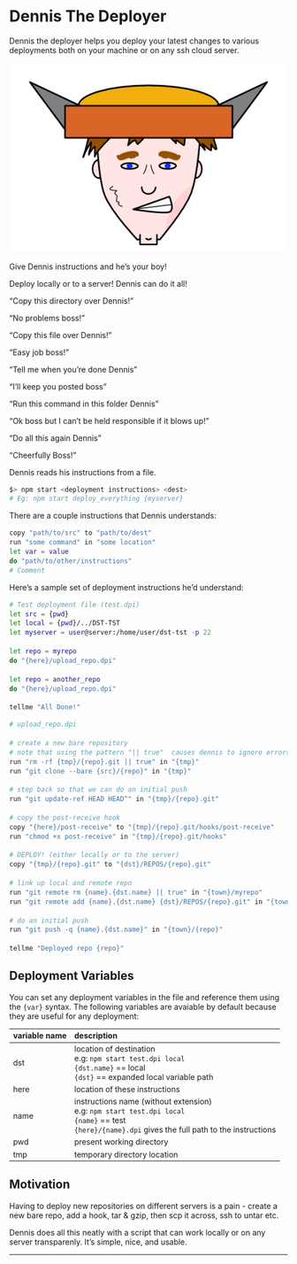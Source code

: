 # Dennis The Deployer

Dennis the deployer helps you deploy your latest changes to various deployments both on your machine or on any ssh cloud server.

![dennis](./dennis-the-deployer.png)

Give Dennis instructions and he’s your boy!

Deploy locally or to a server! Dennis can do it all!

“Copy this directory over Dennis!”

“No problems boss!”

“Copy this file over Dennis!”

“Easy job boss!”

“Tell me when you’re done Dennis”

“I’ll keep you posted boss”

“Run this command in this folder Dennis”

“Ok boss but I can’t be held responsible if it blows up!”

“Do all this again Dennis”

“Cheerfully Boss!”

Dennis reads his instructions from a file.

```sh
$> npm start <deployment instructions> <dest>
# Eg: npm start deploy_everything {myserver}
```

There are a couple instructions that Dennis understands:

```sh
copy "path/to/src" to "path/to/dest"
run "some command" in "some location"
let var = value
do "path/to/other/instructions"
# Comment
```

Here’s a sample set of deployment instructions he’d understand:

```sh
# Test deployment file (test.dpi)
let src = {pwd}
let local = {pwd}/../DST-TST
let myserver = user@server:/home/user/dst-tst -p 22

let repo = myrepo
do "{here}/upload_repo.dpi"

let repo = another_repo
do "{here}/upload_repo.dpi"

tellme "All Done!"

```

```sh
# upload_repo.dpi

# create a new bare repository
# note that using the pattern "|| true"  causes dennis to ignore errors in the run just like in bash
run "rm -rf {tmp}/{repo}.git || true" in "{tmp}"
run "git clone --bare {src}/{repo}" in "{tmp}"

# step back so that we can do an initial push
run "git update-ref HEAD HEAD^" in "{tmp}/{repo}.git"

# copy the post-receive hook
copy "{here}/post-receive" to "{tmp}/{repo}.git/hooks/post-receive"
run "chmod +x post-receive" in "{tmp}/{repo}.git/hooks"

# DEPLOY! (either locally or to the server)
copy "{tmp}/{repo}.git" to "{dst}/REPOS/{repo}.git"

# link up local and remote repo
run "git remote rm {name}.{dst.name} || true" in "{town}/myrepo"
run "git remote add {name}.{dst.name} {dst}/REPOS/{repo}.git" in "{town}/{repo}"

# do an initial push
run "git push -q {name}.{dst.name}" in "{town}/{repo}"

tellme "Deployed repo {repo}"
```

## Deployment Variables

You can set any deployment variables in the file and reference them using the `{var}` syntax. The following variables are avaiable by default because they are useful for any deployment:

| variable name | description                                                  |
| ------------- | :----------------------------------------------------------- |
| dst           | location of destination<br />e.g: `npm start test.dpi local`<br />`{dst.name}` == local<br />`{dst}` == expanded local variable path |
| here          | location of these instructions                               |
| name          | instructions name (without extension)<br />e.g: `npm start test.dpi local`<br />`{name}` == test<br />`{here}/{name}.dpi` gives the full path to the instructions |
| pwd           | present working directory                                    |
| tmp           | temporary directory location                                 |

## Motivation

Having to deploy new repositories on different servers is a pain - create a new bare repo, add a hook, tar & gzip, then scp it across, ssh to untar etc.

Dennis does all this neatly with a script that can work locally or on any server transparenly. It’s simple, nice, and usable.

---
